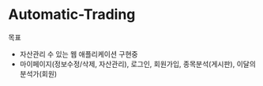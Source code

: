 # Automatic-Trading
목표
- 자산관리 수 있는 웹 애플리케이션 구현중
- 마이페이지(정보수정/삭제, 자산관리), 로그인, 회원가입, 종목분석(게시판), 이달의 분석가(회원) 
